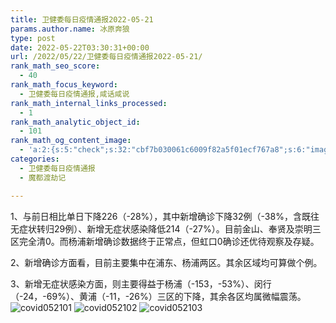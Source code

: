 ```yaml
---
title: 卫健委每日疫情通报2022-05-21
params.author.name: 冰原奔狼
type: post
date: 2022-05-22T03:30:31+00:00
url: /2022/05/22/卫健委每日疫情通报2022-05-21/
rank_math_seo_score:
  - 40
rank_math_focus_keyword:
  - 卫健委每日疫情通报,咸话咸说
rank_math_internal_links_processed:
  - 1
rank_math_analytic_object_id:
  - 101
rank_math_og_content_image:
  - 'a:2:{s:5:"check";s:32:"cbf7b030061c6009f82a5f01ecf767a8";s:6:"images";a:0:{}}'
categories:
  - 卫健委每日疫情通报
  - 魔都渡劫记

---
```

1、与前日相比单日下降226（-28%），其中新增确诊下降32例（-38%，含既往无症状转归29例）、新增无症状感染降低214（-27%）。目前金山、奉贤及崇明三区完全清0。而杨浦新增确诊数据终于正常点，但虹口0确诊还优待观察及存疑。

2、新增确诊方面看，目前主要集中在浦东、杨浦两区。其余区域均可算做个例。

3、新增无症状感染方面，则主要得益于杨浦（-153，-53%）、闵行（-24，-69%）、黄浦（-11，-26%）三区的下降，其余各区均属微幅震荡。
<img decoding="async" src="https://i0.wp.com/s2.loli.net/2022/05/22/w8O4QzDTnVCsaLF.jpg?w=640&#038;ssl=1" alt="covid052101" data-recalc-dims="1" />
<img decoding="async" src="https://i0.wp.com/s2.loli.net/2022/05/22/IDKrL6JB4YCpazM.jpg?w=640&#038;ssl=1" alt="covid052102" data-recalc-dims="1" />
<img decoding="async" src="https://i0.wp.com/s2.loli.net/2022/05/22/fMD5Oc9wnpZjexV.jpg?w=640&#038;ssl=1" alt="covid052103" data-recalc-dims="1" />
